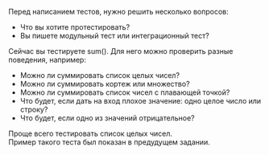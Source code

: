 Перед написанием тестов, нужно решить несколько вопросов:

- Что вы хотите протестировать?
- Вы пишете модульный тест или интеграционный тест?

Сейчас вы тестируете sum(). Для него можно проверить разные поведения, например:

- Можно ли суммировать список целых чисел?
- Можно ли суммировать кортеж или множество?
- Можно ли суммировать список чисел с плавающей точкой?
- Что будет, если дать на вход плохое значение: одно целое число или строку?
- Что будет, если одно из значений отрицательное?

Проще всего тестировать список целых чисел.  
Пример такого теста был показан в предудущем задании.
